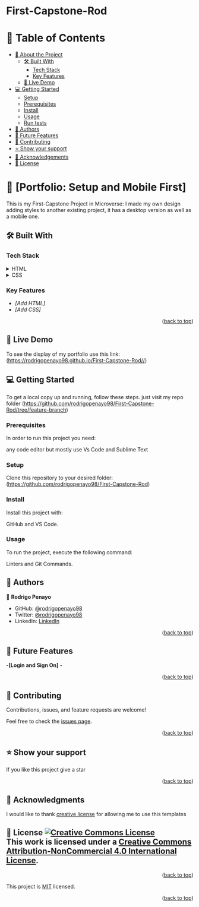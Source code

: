 # First-Capstone-Rod

<!-- TABLE OF CONTENTS -->
<!-- TABLE OF CONTENTS -->

# 📗 Table of Contents

- [📖 About the Project](#about-project)
  - [🛠️ Built With](#built-with)
    - [Tech Stack](#tech-stack)
    - [Key Features](#key-features)
  - [🚀 Live Demo](#live-demo)
- [💻 Getting Started](#getting-started)
  - [Setup](#setup)
  - [Prerequisites](#prerequisites)
  - [Install](#install)
  - [Usage](#usage)
  - [Run tests](#run-tests)
- [👥 Authors](#authors)
- [🔭 Future Features](#future-features)
- [🤝 Contributing](#contributing)
- [⭐ Show your support](#support)
- [🙏 Acknowledgements](#acknowledgements)
- [📝 License](#license)

<!-- PROJECT DESCRIPTION -->

# 📖 [Portfolio: Setup and Mobile First]

This is my First-Capstone Project in Microverse: I made my own design adding styles to another existing project, it has a desktop version as well as a mobile one.

## 🛠️ Built With <a name="built-with"></a>

### Tech Stack <a name="tech-stack"></a>

<details>
  <summary>HTML</summary>
  <ul>
    <li><a href="https://html.org/">HTML</a></li>
  </ul>
</details>

<details>
  <summary>CSS</summary>
  <ul>
    <li><a href="https://css.com/">CSS</a></li>
  </ul>
</details>

<!-- Features -->

### Key Features

- _[Add HTML]_
- _[Add CSS]_

<p align="right">(<a href="#readme-top">back to top</a>)</p>

<!-- LIVE DEMO -->

## 🚀 Live Demo

To see the display of my portfolio use this link: (https://rodrigopenayo98.github.io/First-Capstone-Rod//)

<!-- GETTING STARTED -->

## 💻 Getting Started

To get a local copy up and running, follow these steps.
just visit my repo folder (https://github.com/rodrigopenayo98/First-Capstone-Rod/tree/feature-branch)

### Prerequisites

In order to run this project you need:

any code editor
but mostly use Vs Code and Sublime Text

### Setup

Clone this repository to your desired folder:
(https://github.com/rodrigopenayo98/First-Capstone-Rod)

### Install

Install this project with:

GitHub and VS Code.

### Usage

To run the project, execute the following command:

Linters and Git Commands.


<!-- AUTHORS -->

## 👥 Authors <a name="authors"></a>

👤 **Rodrigo Penayo**

- GitHub: [@rodrigopenayo98](https://github.com/rodrigopenayo98)
- Twitter: [@rodrigopenayo98](https://twitter.com/rodrigopenayo98)
- LinkedIn: [LinkedIn](https://www.linkedin.com/in/rodrigo-penayo-391226158/)

<p align="right">(<a href="#readme-top">back to top</a>)</p>

<!-- FUTURE FEATURES -->

## 🔭 Future Features <a name="future-features"></a>

-**[Login and Sign On]** -

<p align="right">(<a href="#readme-top">back to top</a>)</p>

<!-- CONTRIBUTING -->

## 🤝 Contributing <a name="contributing"></a>

Contributions, issues, and feature requests are welcome!

Feel free to check the [issues page](../../issues/).

<p align="right">(<a href="#readme-top">back to top</a>)</p>

<!-- SUPPORT -->

## ⭐️ Show your support <a name="support"></a>

If you like this project give a star

<p align="right">(<a href="#readme-top">back to top</a>)</p>

<!-- ACKNOWLEDGEMENTS -->

## 🙏 Acknowledgments <a name="acknowledgements"></a>
I would like to thank [creative license]("http://creativecommons.org/licenses/by-nc/4.0/") for allowing me to use this templates 
## 📝 License <a rel="license" href="http://creativecommons.org/licenses/by-nc/4.0/"><img alt="Creative Commons License" style="border-width:0" src="https://i.creativecommons.org/l/by-nc/4.0/88x31.png" /></a><br />This work is licensed under a <a rel="license" href="http://creativecommons.org/licenses/by-nc/4.0/">Creative Commons Attribution-NonCommercial 4.0 International License</a>.

<p align="right">(<a href="#readme-top">back to top</a>)</p>

<!-- LICENSE -->

This project is [MIT](./MIT.md) licensed.

<p align="right">(<a href="#readme-top">back to top</a>)</p>
